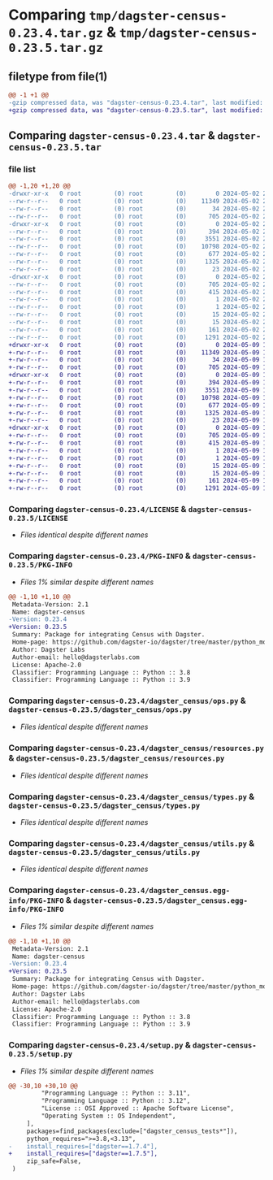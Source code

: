 # Comparing `tmp/dagster-census-0.23.4.tar.gz` & `tmp/dagster-census-0.23.5.tar.gz`

## filetype from file(1)

```diff
@@ -1 +1 @@
-gzip compressed data, was "dagster-census-0.23.4.tar", last modified: Thu May  2 20:37:49 2024, max compression
+gzip compressed data, was "dagster-census-0.23.5.tar", last modified: Thu May  9 17:53:07 2024, max compression
```

## Comparing `dagster-census-0.23.4.tar` & `dagster-census-0.23.5.tar`

### file list

```diff
@@ -1,20 +1,20 @@
-drwxr-xr-x   0 root         (0) root         (0)        0 2024-05-02 20:37:49.362105 dagster-census-0.23.4/
--rw-r--r--   0 root         (0) root         (0)    11349 2024-05-02 20:31:40.000000 dagster-census-0.23.4/LICENSE
--rw-r--r--   0 root         (0) root         (0)       34 2024-05-02 20:31:40.000000 dagster-census-0.23.4/MANIFEST.in
--rw-r--r--   0 root         (0) root         (0)      705 2024-05-02 20:37:49.362105 dagster-census-0.23.4/PKG-INFO
-drwxr-xr-x   0 root         (0) root         (0)        0 2024-05-02 20:37:49.362105 dagster-census-0.23.4/dagster_census/
--rw-r--r--   0 root         (0) root         (0)      394 2024-05-02 20:31:40.000000 dagster-census-0.23.4/dagster_census/__init__.py
--rw-r--r--   0 root         (0) root         (0)     3551 2024-05-02 20:31:40.000000 dagster-census-0.23.4/dagster_census/ops.py
--rw-r--r--   0 root         (0) root         (0)    10798 2024-05-02 20:31:40.000000 dagster-census-0.23.4/dagster_census/resources.py
--rw-r--r--   0 root         (0) root         (0)      677 2024-05-02 20:31:40.000000 dagster-census-0.23.4/dagster_census/types.py
--rw-r--r--   0 root         (0) root         (0)     1325 2024-05-02 20:31:40.000000 dagster-census-0.23.4/dagster_census/utils.py
--rw-r--r--   0 root         (0) root         (0)       23 2024-05-02 20:31:40.000000 dagster-census-0.23.4/dagster_census/version.py
-drwxr-xr-x   0 root         (0) root         (0)        0 2024-05-02 20:37:49.362105 dagster-census-0.23.4/dagster_census.egg-info/
--rw-r--r--   0 root         (0) root         (0)      705 2024-05-02 20:37:49.000000 dagster-census-0.23.4/dagster_census.egg-info/PKG-INFO
--rw-r--r--   0 root         (0) root         (0)      415 2024-05-02 20:37:49.000000 dagster-census-0.23.4/dagster_census.egg-info/SOURCES.txt
--rw-r--r--   0 root         (0) root         (0)        1 2024-05-02 20:37:49.000000 dagster-census-0.23.4/dagster_census.egg-info/dependency_links.txt
--rw-r--r--   0 root         (0) root         (0)        1 2024-05-02 20:37:49.000000 dagster-census-0.23.4/dagster_census.egg-info/not-zip-safe
--rw-r--r--   0 root         (0) root         (0)       15 2024-05-02 20:37:49.000000 dagster-census-0.23.4/dagster_census.egg-info/requires.txt
--rw-r--r--   0 root         (0) root         (0)       15 2024-05-02 20:37:49.000000 dagster-census-0.23.4/dagster_census.egg-info/top_level.txt
--rw-r--r--   0 root         (0) root         (0)      161 2024-05-02 20:37:49.362105 dagster-census-0.23.4/setup.cfg
--rw-r--r--   0 root         (0) root         (0)     1291 2024-05-02 20:31:40.000000 dagster-census-0.23.4/setup.py
+drwxr-xr-x   0 root         (0) root         (0)        0 2024-05-09 17:53:07.935984 dagster-census-0.23.5/
+-rw-r--r--   0 root         (0) root         (0)    11349 2024-05-09 17:47:35.000000 dagster-census-0.23.5/LICENSE
+-rw-r--r--   0 root         (0) root         (0)       34 2024-05-09 17:47:35.000000 dagster-census-0.23.5/MANIFEST.in
+-rw-r--r--   0 root         (0) root         (0)      705 2024-05-09 17:53:07.935984 dagster-census-0.23.5/PKG-INFO
+drwxr-xr-x   0 root         (0) root         (0)        0 2024-05-09 17:53:07.935984 dagster-census-0.23.5/dagster_census/
+-rw-r--r--   0 root         (0) root         (0)      394 2024-05-09 17:47:35.000000 dagster-census-0.23.5/dagster_census/__init__.py
+-rw-r--r--   0 root         (0) root         (0)     3551 2024-05-09 17:47:35.000000 dagster-census-0.23.5/dagster_census/ops.py
+-rw-r--r--   0 root         (0) root         (0)    10798 2024-05-09 17:47:35.000000 dagster-census-0.23.5/dagster_census/resources.py
+-rw-r--r--   0 root         (0) root         (0)      677 2024-05-09 17:47:35.000000 dagster-census-0.23.5/dagster_census/types.py
+-rw-r--r--   0 root         (0) root         (0)     1325 2024-05-09 17:47:35.000000 dagster-census-0.23.5/dagster_census/utils.py
+-rw-r--r--   0 root         (0) root         (0)       23 2024-05-09 17:47:35.000000 dagster-census-0.23.5/dagster_census/version.py
+drwxr-xr-x   0 root         (0) root         (0)        0 2024-05-09 17:53:07.935984 dagster-census-0.23.5/dagster_census.egg-info/
+-rw-r--r--   0 root         (0) root         (0)      705 2024-05-09 17:53:07.000000 dagster-census-0.23.5/dagster_census.egg-info/PKG-INFO
+-rw-r--r--   0 root         (0) root         (0)      415 2024-05-09 17:53:07.000000 dagster-census-0.23.5/dagster_census.egg-info/SOURCES.txt
+-rw-r--r--   0 root         (0) root         (0)        1 2024-05-09 17:53:07.000000 dagster-census-0.23.5/dagster_census.egg-info/dependency_links.txt
+-rw-r--r--   0 root         (0) root         (0)        1 2024-05-09 17:53:07.000000 dagster-census-0.23.5/dagster_census.egg-info/not-zip-safe
+-rw-r--r--   0 root         (0) root         (0)       15 2024-05-09 17:53:07.000000 dagster-census-0.23.5/dagster_census.egg-info/requires.txt
+-rw-r--r--   0 root         (0) root         (0)       15 2024-05-09 17:53:07.000000 dagster-census-0.23.5/dagster_census.egg-info/top_level.txt
+-rw-r--r--   0 root         (0) root         (0)      161 2024-05-09 17:53:07.939983 dagster-census-0.23.5/setup.cfg
+-rw-r--r--   0 root         (0) root         (0)     1291 2024-05-09 17:47:35.000000 dagster-census-0.23.5/setup.py
```

### Comparing `dagster-census-0.23.4/LICENSE` & `dagster-census-0.23.5/LICENSE`

 * *Files identical despite different names*

### Comparing `dagster-census-0.23.4/PKG-INFO` & `dagster-census-0.23.5/PKG-INFO`

 * *Files 1% similar despite different names*

```diff
@@ -1,10 +1,10 @@
 Metadata-Version: 2.1
 Name: dagster-census
-Version: 0.23.4
+Version: 0.23.5
 Summary: Package for integrating Census with Dagster.
 Home-page: https://github.com/dagster-io/dagster/tree/master/python_modules/libraries/dagster-census
 Author: Dagster Labs
 Author-email: hello@dagsterlabs.com
 License: Apache-2.0
 Classifier: Programming Language :: Python :: 3.8
 Classifier: Programming Language :: Python :: 3.9
```

### Comparing `dagster-census-0.23.4/dagster_census/ops.py` & `dagster-census-0.23.5/dagster_census/ops.py`

 * *Files identical despite different names*

### Comparing `dagster-census-0.23.4/dagster_census/resources.py` & `dagster-census-0.23.5/dagster_census/resources.py`

 * *Files identical despite different names*

### Comparing `dagster-census-0.23.4/dagster_census/types.py` & `dagster-census-0.23.5/dagster_census/types.py`

 * *Files identical despite different names*

### Comparing `dagster-census-0.23.4/dagster_census/utils.py` & `dagster-census-0.23.5/dagster_census/utils.py`

 * *Files identical despite different names*

### Comparing `dagster-census-0.23.4/dagster_census.egg-info/PKG-INFO` & `dagster-census-0.23.5/dagster_census.egg-info/PKG-INFO`

 * *Files 1% similar despite different names*

```diff
@@ -1,10 +1,10 @@
 Metadata-Version: 2.1
 Name: dagster-census
-Version: 0.23.4
+Version: 0.23.5
 Summary: Package for integrating Census with Dagster.
 Home-page: https://github.com/dagster-io/dagster/tree/master/python_modules/libraries/dagster-census
 Author: Dagster Labs
 Author-email: hello@dagsterlabs.com
 License: Apache-2.0
 Classifier: Programming Language :: Python :: 3.8
 Classifier: Programming Language :: Python :: 3.9
```

### Comparing `dagster-census-0.23.4/setup.py` & `dagster-census-0.23.5/setup.py`

 * *Files 1% similar despite different names*

```diff
@@ -30,10 +30,10 @@
         "Programming Language :: Python :: 3.11",
         "Programming Language :: Python :: 3.12",
         "License :: OSI Approved :: Apache Software License",
         "Operating System :: OS Independent",
     ],
     packages=find_packages(exclude=["dagster_census_tests*"]),
     python_requires=">=3.8,<3.13",
-    install_requires=["dagster==1.7.4"],
+    install_requires=["dagster==1.7.5"],
     zip_safe=False,
 )
```

